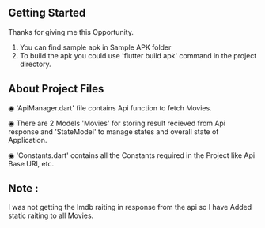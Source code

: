 ## Getting Started

Thanks for giving me this Opportunity.

1) You can find sample apk in Sample APK folder
2) To build the apk you could use 'flutter build apk' command in the project directory.


## About Project Files

◉ 'ApiManager.dart' file contains Api function to fetch Movies.

◉ There are 2 Models 'Movies' for storing result recieved from Api response and 'StateModel' to manage states and overall state of Application.

◉ 'Constants.dart' contains all the Constants required in the Project like Api Base URl, etc.


## Note : 
I was not getting the Imdb raiting in response from the api so I have Added static raiting to all Movies.
